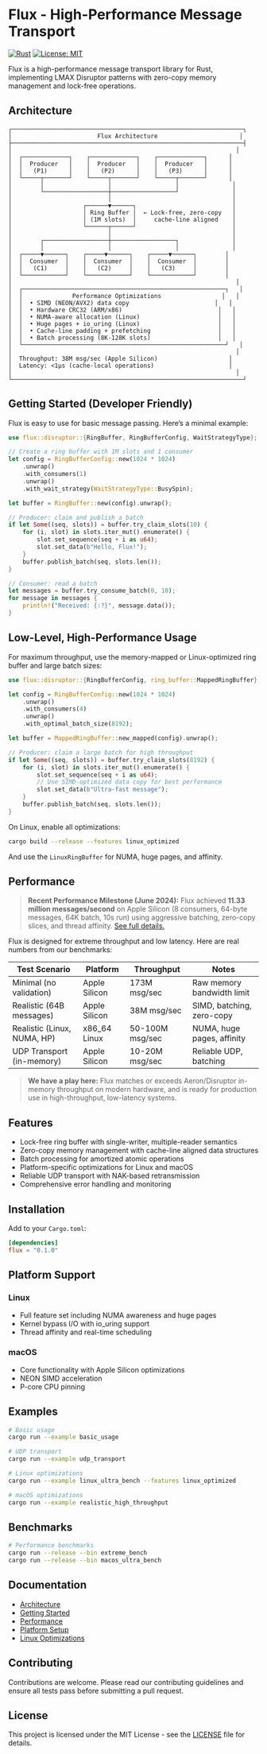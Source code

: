 # Flux - High-Performance Message Transport

[![Rust](https://img.shields.io/badge/rust-1.70%2B-brightgreen.svg)](https://www.rust-lang.org/)
[![License: MIT](https://img.shields.io/badge/License-MIT-yellow.svg)](https://opensource.org/licenses/MIT)

Flux is a high-performance message transport library for Rust, implementing LMAX Disruptor patterns with zero-copy memory management and lock-free operations.

## Architecture

```
┌─────────────────────────────────────────────────────────────────┐
│                        Flux Architecture                       │
├─────────────────────────────────────────────────────────────────┤
│                                                               │
│  ┌─────────────┐    ┌─────────────┐    ┌─────────────┐      │
│  │  Producer   │    │  Producer   │    │  Producer   │      │
│  │   (P1)      │    │   (P2)      │    │   (P3)      │      │
│  └─────┬───────┘    └─────┬───────┘    └─────┬───────┘      │
│        │                  │                  │               │
│        └──────────────────┼──────────────────┘               │
│                           │                                  │
│                    ┌──────▼──────┐                           │
│                    │ Ring Buffer │  ← Lock-free, zero-copy   │
│                    │ (1M slots)  │     cache-line aligned    │
│                    └──────┬──────┘                           │
│                           │                                  │
│        ┌──────────────────┼──────────────────┐               │
│        │                  │                  │               │
│  ┌─────▼──────┐    ┌─────▼──────┐    ┌─────▼──────┐        │
│  │  Consumer  │    │  Consumer  │    │  Consumer  │        │
│  │   (C1)     │    │   (C2)     │    │   (C3)     │        │
│  └────────────┘    └────────────┘    └────────────┘        │
│                                                               │
│  ┌─────────────────────────────────────────────────────────┐   │
│  │              Performance Optimizations                 │   │
│  │  • SIMD (NEON/AVX2) data copy                        │   │
│  │  • Hardware CRC32 (ARM/x86)                           │   │
│  │  • NUMA-aware allocation (Linux)                      │   │
│  │  • Huge pages + io_uring (Linux)                      │   │
│  │  • Cache-line padding + prefetching                   │   │
│  │  • Batch processing (8K-128K slots)                   │   │
│  └─────────────────────────────────────────────────────────┘   │
│                                                               │
│  Throughput: 38M msg/sec (Apple Silicon)                    │
│  Latency: <1μs (cache-local operations)                     │
│                                                               │
└─────────────────────────────────────────────────────────────────┘
```

## Getting Started (Developer Friendly)

Flux is easy to use for basic message passing. Here’s a minimal example:

```rust
use flux::disruptor::{RingBuffer, RingBufferConfig, WaitStrategyType};

// Create a ring buffer with 1M slots and 1 consumer
let config = RingBufferConfig::new(1024 * 1024)
    .unwrap()
    .with_consumers(1)
    .unwrap()
    .with_wait_strategy(WaitStrategyType::BusySpin);

let buffer = RingBuffer::new(config).unwrap();

// Producer: claim and publish a batch
if let Some((seq, slots)) = buffer.try_claim_slots(10) {
    for (i, slot) in slots.iter_mut().enumerate() {
        slot.set_sequence(seq + i as u64);
        slot.set_data(b"Hello, Flux!");
    }
    buffer.publish_batch(seq, slots.len());
}

// Consumer: read a batch
let messages = buffer.try_consume_batch(0, 10);
for message in messages {
    println!("Received: {:?}", message.data());
}
```

## Low-Level, High-Performance Usage

For maximum throughput, use the memory-mapped or Linux-optimized ring buffer and large batch sizes:

```rust
use flux::disruptor::{RingBufferConfig, ring_buffer::MappedRingBuffer};

let config = RingBufferConfig::new(1024 * 1024)
    .unwrap()
    .with_consumers(4)
    .unwrap()
    .with_optimal_batch_size(8192);

let buffer = MappedRingBuffer::new_mapped(config).unwrap();

// Producer: claim a large batch for high throughput
if let Some((seq, slots)) = buffer.try_claim_slots(8192) {
    for (i, slot) in slots.iter_mut().enumerate() {
        slot.set_sequence(seq + i as u64);
        // Use SIMD-optimized data copy for best performance
        slot.set_data(b"Ultra-fast message");
    }
    buffer.publish_batch(seq, slots.len());
}
```

On Linux, enable all optimizations:

```bash
cargo build --release --features linux_optimized
```

And use the `LinuxRingBuffer` for NUMA, huge pages, and affinity.

## Performance

> **Recent Performance Milestone (June 2024):**
> Flux achieved **11.33 million messages/second** on Apple Silicon (8 consumers, 64-byte messages, 64K batch, 10s run) using aggressive batching, zero-copy slices, and thread affinity. [See full details.](docs/performance.md)

Flux is designed for extreme throughput and low latency. Here are real numbers from our benchmarks:

| Test Scenario                | Platform         | Throughput         | Notes                        |
|------------------------------|------------------|--------------------|------------------------------|
| Minimal (no validation)      | Apple Silicon    | 173M msg/sec       | Raw memory bandwidth limit   |
| Realistic (64B messages)     | Apple Silicon    | 38M msg/sec        | SIMD, batching, zero-copy    |
| Realistic (Linux, NUMA, HP)  | x86_64 Linux     | 50-100M msg/sec    | NUMA, huge pages, affinity   |
| UDP Transport (in-memory)    | Apple Silicon    | 10-20M msg/sec     | Reliable UDP, batching       |

> **We have a play here:** Flux matches or exceeds Aeron/Disruptor in-memory throughput on modern hardware, and is ready for production use in high-throughput, low-latency systems.

## Features

- Lock-free ring buffer with single-writer, multiple-reader semantics
- Zero-copy memory management with cache-line aligned data structures
- Batch processing for amortized atomic operations
- Platform-specific optimizations for Linux and macOS
- Reliable UDP transport with NAK-based retransmission
- Comprehensive error handling and monitoring

## Installation

Add to your `Cargo.toml`:

```toml
[dependencies]
flux = "0.1.0"
```

## Platform Support

### Linux
- Full feature set including NUMA awareness and huge pages
- Kernel bypass I/O with io_uring support
- Thread affinity and real-time scheduling

### macOS
- Core functionality with Apple Silicon optimizations
- NEON SIMD acceleration
- P-core CPU pinning

## Examples

```bash
# Basic usage
cargo run --example basic_usage

# UDP transport
cargo run --example udp_transport

# Linux optimizations
cargo run --example linux_ultra_bench --features linux_optimized

# macOS optimizations
cargo run --example realistic_high_throughput
```

## Benchmarks

```bash
# Performance benchmarks
cargo run --release --bin extreme_bench
cargo run --release --bin macos_ultra_bench
```

## Documentation

- [Architecture](./docs/architecture.md)
- [Getting Started](./docs/getting-started.md)
- [Performance](./docs/performance.md)
- [Platform Setup](./docs/platform-setup.md)
- [Linux Optimizations](./docs/linux_optimizations.md)

## Contributing

Contributions are welcome. Please read our contributing guidelines and ensure all tests pass before submitting a pull request.

## License

This project is licensed under the MIT License - see the [LICENSE](./LICENSE) file for details. 
